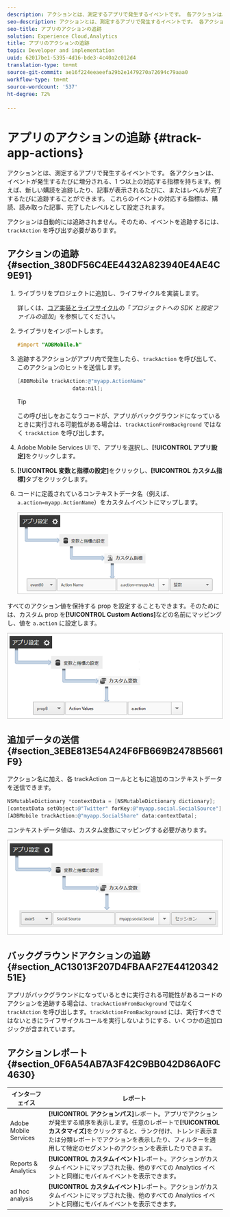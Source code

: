 ```yaml
---
description: アクションとは、測定するアプリで発生するイベントです。 各アクションは、イベントが発生するたびに増分される、1 つ以上の対応する指標を持ちます。例えば、新しい購読を追跡したり、記事が表示されるたびに、またはレベルが完了するたびに追跡することができます。 これらのイベントの対応する指標は、購読、読み取った記事、完了したレベルとして設定されます。
seo-description: アクションとは、測定するアプリで発生するイベントです。 各アクションは、イベントが発生するたびに増分される、1 つ以上の対応する指標を持ちます。例えば、新しい購読を追跡したり、記事が表示されるたびに、またはレベルが完了するたびに追跡することができます。 これらのイベントの対応する指標は、購読、読み取った記事、完了したレベルとして設定されます。
seo-title: アプリのアクションの追跡
solution: Experience Cloud,Analytics
title: アプリのアクションの追跡
topic: Developer and implementation
uuid: 62017be1-5395-4d16-bde3-4c40a2c012d4
translation-type: tm+mt
source-git-commit: ae16f224eeaeefa29b2e1479270a72694c79aaa0
workflow-type: tm+mt
source-wordcount: '537'
ht-degree: 72%

---
```



# アプリのアクションの追跡 {#track-app-actions}

アクションとは、測定するアプリで発生するイベントです。 各アクションは、イベントが発生するたびに増分される、1 つ以上の対応する指標を持ちます。例えば、新しい購読を追跡したり、記事が表示されるたびに、またはレベルが完了するたびに追跡することができます。 これらのイベントの対応する指標は、購読、読み取った記事、完了したレベルとして設定されます。

アクションは自動的には追跡されません。そのため、イベントを追跡するには、`trackAction` を呼び出す必要があります。

## アクションの追跡 {#section_380DF56C4EE4432A823940E4AE4C9E91}

1. ライブラリをプロジェクトに追加し、ライフサイクルを実装します。

   詳しくは、[コア実装とライフサイクル](/help/ios/getting-started/dev-qs.md)の「*プロジェクトへの SDK と設定ファイルの追加*」を参照してください。
1. ライブラリをインポートします。

   ```objective-c
   #import "ADBMobile.h"
   ```

1. 追跡するアクションがアプリ内で発生したら、`trackAction` を呼び出して、このアクションのヒットを送信します。

   ```objective-c
   [ADBMobile trackAction:@"myapp.ActionName"  
                     data:nil];
   ```

   >[!TIP]
   >
   >この呼び出しをおこなうコードが、アプリがバックグラウンドになっているときに実行される可能性がある場合は、`trackActionFromBackground` ではなく `trackAction` を呼び出します。

1. Adobe Mobile Services UI で、アプリを選択し、**[!UICONTROL アプリ設定]**&#x200B;をクリックします。

1. **[!UICONTROL 変数と指標の設定]**&#x200B;をクリックし、**[!UICONTROL カスタム指標]**&#x200B;タブをクリックします。

1. コードに定義されているコンテキストデータ名（例えば、`a.action=myapp.ActionName`）をカスタムイベントにマップします。

   ![](assets/map-event-context-data.png)

すべてのアクション値を保持する prop を設定することもできます。そのためには、カスタム prop を&#x200B;**[!UICONTROL Custom Actions]**&#x200B;などの名前にマッピングし、値を `a.action` に設定します。

![](assets/map-custom-prop.png)

## 追加データの送信 {#section_3EBE813E54A24F6FB669B2478B5661F9}

アクション名に加え、各 trackAction コールとともに追加のコンテキストデータを送信できます。

```objective-c
NSMutableDictionary *contextData = [NSMutableDictionary dictionary]; 
[contextData setObject:@"Twitter" forKey:@"myapp.social.SocialSource"]; 
[ADBMobile trackAction:@"myapp.SocialShare" data:contextData];
```

コンテキストデータ値は、カスタム変数にマッピングする必要があります。

![](assets/map-variable-context-action.png)

## バックグラウンドアクションの追跡 {#section_AC13013F207D4FBAAF27E4412034251E}

アプリがバックグラウンドになっているときに実行される可能性があるコードのアクションを追跡する場合は、`trackActionFromBackground` ではなく `trackAction` を呼び出します。`trackActionFromBackground` には、実行すべきではないときにライフサイクルコールを実行しないようにする、いくつかの追加ロジックが含まれています。

## アクションレポート {#section_0F6A54AB7A3F42C9BB042D86A0FC4630}

| インターフェイス | レポート |
|--- |--- |
| Adobe Mobile Services | **[!UICONTROL アクションパス]**&#x200B;レポート。アプリでアクションが発生する順序を表示します。任意のレポートで&#x200B;**[!UICONTROL カスタマイズ]**&#x200B;をクリックすると、ランク付け、トレンド表示または分類レポートでアクションを表示したり、フィルターを適用して特定のセグメントのアクションを表示したりできます。 |
| Reports &amp; Analytics | **[!UICONTROL カスタムイベント]**&#x200B;レポート。アクションがカスタムイベントにマップされた後、他のすべての Analytics イベントと同様にモバイルイベントを表示できます。 |
| ad hoc analysis | **[!UICONTROL カスタムイベント]**&#x200B;レポート。アクションがカスタムイベントにマップされた後、他のすべての Analytics イベントと同様にモバイルイベントを表示できます。 |